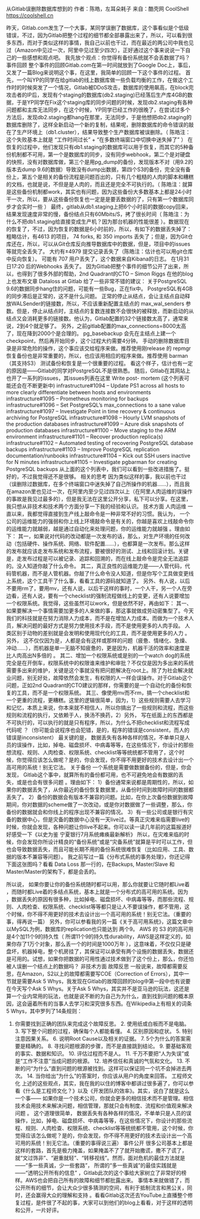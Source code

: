 从Gitlab误删除数据库想到的
作者：陈皓，左耳朵耗子
来自：酷壳网 CoolShell https://coolshell.cn

昨天，Gitlab.com发生了一个大事，某同学误删了数据库，这个事看似是个低级错误，不过，因为Gitlab把整个过程的细节都全部暴露出来了，所以，可以看到很多东西，而对于类似这样的事情，我自己以前也干过，而在最近的两公司中我也见过（Amazon中见过一次，阿里中见过至少四次），正好通过这个事来说说一下自己的一些感想和观点吧。 我先放个观点：你觉得有备份系统就不会丢数据了吗？
事件回顾
整个事件的回顾Gitlab.com在第一时间就放到了Google Doc上，事后，又发了一篇Blog来说明这个事，在这里，我简单的回顾一下这个事件的过程。
首先，一个叫YP的同学在给gitlab的线上数据库做一些负载均衡的工作，在做这个工作时的时候突发了一个情况，Gitlab被DDoS攻击，数据库的使用飙高，在block完攻击者的IP后，发现有个staging的数据库(db2.staging)已经落后生产库4GB的数据，于是YP同学在Fix这个staging库的同步问题的时候，发现db2.staging有各种问题都和主库无法同步，在这个时候，YP同学已经工作的很晚了，在尝试过多个方法后，发现db2.staging都hang在那里，无法同步，于是他想把db2.staging的数据库删除了，这样全新启动一个新的复制，结果呢，删除数据库的命令错误的敲在了生产环境上（db1.cluster），结果导致整个生产数据库被误删除。（ 陈皓注：这个失败基本上就是 “工作时间过长” + “在多数终端窗口中切换中迷失掉了” ）
在恢复的过程中，他们发现只有db1.staging的数据库可以用于恢复，而其它的5种备份机制都不可用，第一个是数据库的同步，没有同步webhook，第二个是对硬盘的快照，没有对数据库做，第三个是用pg_dump的备份，发现版本不对（用9.2的版本去dump 9.6的数据）导致没有dump出数据，第四个S3的备份，完全没有备份上，第五个是相关的备份流程是问题百出的，只有几个粗糙的人肉的脚本和糟糕的文档，也就是说，不但是是人肉的，而且还是完全不可执行的。（ 陈皓注：就算是这些备份机制都work，其实也有问题，因为这些备份大多数基本上都是24小时干一次，所以，要从这些备份恢复也一定是是要丢数据的了，只有第一个数据库同步才会实时一些 ）
最终，gitlab从db1.staging上把6个小时前的数据copy回来，结果发现速度非常的慢，备份结点只有60Mbits/S，拷了很长时间（ 陈皓注：为什么不把db1.staging给直接变成生产机？因为那台机器的性能很差 ）。数据现在的恢复了，不过，因为恢复的数据是6小时前的，所以，有如下的数据丢失掉了：
粗略估计，有4613 的项目， 74 forks, 和 350 imports 丢失了；但是，因为Git仓库还在，所以，可以从Git仓库反向推导数据库中的数据，但是，项目中的issues等就完全丢失了。 大约有±4979 提交记录丢失了（陈皓注：估计也可以用git仓库中反向恢复）。 可能有 707 用户丢失了，这个数据来自Kibana的日志。 在1月31日17:20 后的Webhooks 丢失了。
因为Gitlab把整个事件的细节公开了出来，所以，也得到了很多外部的帮助，2nd Quadrant的CTO – Simon Riggs 在他的blog上也发布文章 Dataloss at Gitlab 给了一些非常不错的建议：
关于PostgreSQL 9.6的数据同步hang住的问题，可能有一些Bug，正在fix中。 PostgreSQL有4GB的同步滞后是正常的，这不是什么问题。 正常的停止从结点，会让主结点自动释放WALSender的链接数，所以，不应该重新配置主结点的 max_wal_senders 参数。但是，停止从结点时，主结点的复数连接数不会很快的被释放，而新启动的从结点又会消耗更多的链接数。他认为，Gitlab配置的32个链接数太高了，通常来说，2到4个就足够了。 另外，之前gitlab配置的max_connections=8000太高了，现在降到2000个是合理的。 pg_basebackup 会先在主结点上建一个checkpoint，然后再开始同步，这个过程大约需要4分钟。 手动的删除数据库目录是非常危险的操作，这个事应该交给程序来做。推荐使用刚release 的 repmgr 恢复备份也是非常重要的，所以，也应该用相应的程序来做。推荐使用 barman （其支持S3） 测试备份和恢复是一个很重要的过程。
看这个样子，估计也有一定的原因是——Gitlab的同学对PostgreSQL不是很熟悉。
随后，Gitlab在其网站上也开了一系列的issues，其issues列表在这里 Write post- mortem (这个列表可能还会在不断更新中)
infrastructure#1094 – Update PS1 across all hosts to more clearly differentiate between hosts and environments infrastructure#1095 – Prometheus monitoring for backups infrastructure#1096 – Set PostgreSQL’s max_connections to a sane value infrastructure#1097 – Investigate Point in time recovery & continuous archiving for PostgreSQL infrastructure#1098 – Hourly LVM snapshots of the production databases infrastructure#1099 – Azure disk snapshots of production databases infrastructure#1100 – Move staging to the ARM environment infrastructure#1101 – Recover production replica(s) infrastructure#1102 – Automated testing of recovering PostgreSQL database backups infrastructure#1103 – Improve PostgreSQL replication documentation/runbooks infrastructure#1104 – Kick out SSH users inactive for N minutes infrastructure#1105 – Investigate pgbarman for creating PostgreSQL backups
从上面的这个列表中，我们可以看到一些改进措施了。挺好的，不过我觉得还不是很够。
相关的思考
因为类似这样的事，我以前也干过（误删除过数据库，在多个终端窗口中迷失掉了自己所操作的机器……），而且我在amazon里也见过一次，在阿里内至少见过四次以上（在阿里人肉运维的误操作的事故是我见过最多的），但是我无法在这里公开分享，私下可以分享。在这里，我只想从非技术和技术两个方面分享一下我的经验和认识。
技术方面
人肉运维
一直以来，我都觉得直接到生产线上敲命令是一种非常不好的习惯。我认为， 一个公司的运维能力的强弱和你上线上环境敲命令是有关的，你越是喜欢上线敲命令你的运维能力就越弱，越是通过自动化来处理问题，你的运维能力就越强 。理由如下：
其一，如果说对代码的改动都是一次发布的话，那么，对生产环境的任何改动（包括硬件、操作系统、网络、软件配置……），也都算是一次发布。那么这样的发布就应该走发布系统和发布流程，要被很好的测试、上线和回滚计划。关键是，走发布过程是可以被记录、追踪和回溯的，而在线上敲命令是完全无法追踪的。没人知道你敲了什么命令。
其二，真正良性的运维能力是——人管代码，代码管机器，而不是人管机器。你敲了什么命令没人知道，但是你写个工具做变更线上系统，这个工具干了什么事，看看工具的源码就知道了。
另外、有人说，以后不要用rm了，要用mv，还有人说，以后干这样的事时，一个人干，另一个人在旁边看，还有人说，要有一个checklist的强制流程做线上的变更，还有人说要增加一个权限系统。我觉得，这些虽然可以work，但是依然不好，再由如下：
其一、如果要解决一个事情需要加更多的人来做的事，那这事就做成劳动密集型了。今天我们的科技就是在努力消除人力成本，而不是在增加人力成本。而做为一个技术人员，解决问题的最好方式是努力使用技术手段，而不是使用更多的人肉手段。 人类区别于动物的差别就是会发明和使用现代化的工具，而不是使用更多的人力 。另外， 这不仅仅因为是，人都是会有这样或那样的问题（疲惫、情绪化、急燥、冲动……），而机器是单一无脑不知疲惫的，更是因为，机器干活的效率和速度是比人肉高出N多倍的 。
其二、增加一个权限系统或是别的一个watch dog的系统完全是在开倒车，权限系统中的权限谁来维护和审批？不仅仅是因为多出来的系统需要多出来的维护，关键是这个事就没有把问题解决在root上。除了为社会解决就业问题，别无好处，故障依然会发生，有权限的人一样会误操作。对于Gitlab这个问题，正如2nd Quadrant的CTO建议的那样，你需要的是一个自动化的备份和恢复的工具，而不是一个权限系统。
其三、像使用mv而不rm，搞一个checklist和一个更重的流程，更糟糕。这里的逻辑很简单，因为，1）这些规则需要人去学习和记忆，本质上来说，你本来就不相信人，所以你搞出了一些规则和流程，而这些规则和流程的执行，又依赖于人，换汤不换药，2）另外， 写在纸面上的东西都是不可执行的，可以执行的就是只有程序，所以，为什么不把checklist和流程写成代码呢 ？（你可能会说程序也会犯错，是的，程序的错误是consistent，而人的错误是inconsistent）
最关键的是， 数据丢失有各种各样的情况，不单单只是人员的误操作，比如，掉电、磁盘损坏、中病毒等等，在这些情况下，你设计的那些想流程、规则、人肉检查、权限系统、checklist等等统统都不管用了，这个时候，你觉得应该怎么做呢？是的，你会发现，你不得不用更好的技术去设计出一个高可用的系统！别无它法。
关于备份
一个系统是需要做数据备份的，但是，你会发现， Gitlab这个事中，就算所有的备份都可用，也不可避免地会有数据的丢失，或是也会有很多问题 。理由如下：
1）备份通常来说都是周期性的，所以，如果你的数据丢失了，从你最近的备份恢复数据里，从备份时间到故障时间的数据都丢失了。
2）备份的数据会有版本不兼容的问题。比如，在你上次备份数据到故障期间，你对数据的scheme做了一次改动，或是你对数据做了一些调整，那么，你备份的数据就会和你线上的程序出现不兼容的情况。
3）有一些公司或是银行有灾备的数据中心，但是灾备的数据中心没有一天live过。等真正灾难来临需要live的时候，你就会发现，各种问题让你live不起来。你可以读一读几年前的这篇报道好好感受一下《以史为鉴 宁夏银行7月系统瘫痪最新解析》
所以，在灾难来临的时候，你会发现你所设计精良的“备份系统”或是“灾备系统”就算是平时可以工作，但也会导致数据丢失，而且可能长期不用的备份系统很难恢复（比如应用、工具、数据的版本不兼容等问题）。
我之前写过一篇《分布式系统的事务处理》，你还记得下面这张图吗？看看 Data Loss 那一行的，在Backups, Master/Slave 和 Master/Master的架构下，都是会丢的。


所以说， 如果你要让你的备份系统随时都可以用，那么你就要让它随时都Live着 ，而随时都Live着的多结点系统，基本上就是一个分布式的高可用的系统。因为 ，数据丢失的原因有很多种，比如掉电、磁盘损坏、中病毒等等，而那些流程、规则、人肉检查、权限系统、checklist等等都只是让人不要误操作，都不管用，这个时候，你不得不用更好的技术去设计出一个高可用的系统！别无它法。（重要的事，得再说一篇）
另外，你可以参看我的另一篇《关于高可用系统》，这篇文章中以MySQL为例，数据库的replication也只能达到 两个9。
AWS 的 S3 的的高可用是4个加11个9的持久性（ 所谓11个9的持久性durability，AWS是这样定义的，如果你存了1万个对象，那么丢一个的时间是1000万年 ），这意味着，不仅仅只是硬盘坏，机器掉电，整个机房挂了，其保证可以承受有两个设施的数据丢失，数据还是可用的。试想，如果你把数据的可用性通过技术做到了这个份上，那么，你还怕被人误删一个结点上的数据吗？
非技术方面
故障反思
一般说来，故障都需要反思，在Amazon，S2以上的故障都需要写COE（Correction of Errors），其中一节就是需要Ask 5 Whys，我发现在Gitlab的故障回顾的blog中第一段中也有说要在今天写个Ask 5 Whys。关于Ask 5 Whys，其实并不是亚马逊的玩法，这还是算一个业内常用的玩法，也就是说不断的为自己为为什么，直到找到问题的概本原因，这会逼着所有的当事人去学习和深究很多东西。在Wikipedia上有相关的词条 5 Whys，其中罗列了14条规则：
1. 你需要找到正确的团队来完成这个故障反思。 2. 使用纸或白板而不是电脑。 3. 写下整个问题的过程，确保每个人都能看懂。 4. 区别原因和症状。 5. 特别注意因果关系。 6. 说明Root Cause以及相关的证据。 7. 5个为什么的答案需要是精确的。 8. 寻找问题根源的步骤，而不是直接跳到结论。 9. 要基础客观的事实、数据和知识。 10. 评估过程而不是人。 11. 千万不要把“人为失误”或是“工作不注意”当成问题的根源。 12. 培养信任和真诚的气氛和文化。 13. 不断的问“为什么”直到问题的根源被找到。这样可以保证同一个坑不会掉进去两次。 14. 当你给出“为什么”的答案时，你应该从用户的角度来回答。
工程师文化
上述的这些观点，其实，我在我的以住的博客中都讲过很多遍了，你可以参看《什么是工程师文化？》以及《开发团队的效率》。其实，说白了就是这么一个事—— 如果你是一个技术公司，你就会更多的相信技术而不是管理。相信技术会用技术来解决问题，相信管理，那就只会有制度、流程和价值观来解决问题 。
这个道理很简单， 数据丢失有各种各样的情况，不单单只是人员的误操作，比如，掉电、磁盘损坏、中病毒等等，在这些情况下，你设计的那些流程、规则、人肉检查、权限系统、checklist等等统统都不管用，这个时候，你觉得应该怎么做呢？是的，你会发现，你不得不用更好的技术去设计出一个高可用的系统！别无它法。（重要的事得说三遍）
事件公开
很多公司基本上都是这样的套路，首先是极力掩盖，如果掩盖不了了就开始撒谎，撒不了谎了，就“文过饰非”、“避重就轻”、“转移视线”。然而，面对危机的最佳方法就是——“多一些真诚，少一些套路”， 所谓的“多一些真诚”的最佳实践就是——“透明公开所有的信息” ，Gitlab此次的这个事给大家树立了非常好的榜样。AWS也会把自己所有的故障和细节都批露出来。
事情本来就做错了，而公开所有的细节，会让大众少很多猜测的空间，有利于抵制流言和黑公关，同时，还会赢得大众的理解和支持 。看看Gitlab这次还去YouTube上直播整个修复过程，是件很了不起的事，大家可以到他们的blog上看看，对于这样的透明和公开，一片好评。